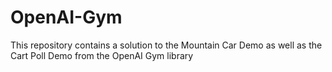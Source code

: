 # OpenAI-Gym
This repository contains a solution to the Mountain Car Demo as well as the Cart Poll Demo from the OpenAI Gym library

